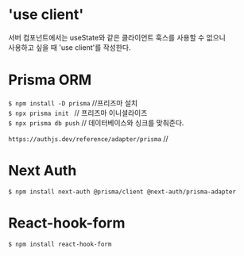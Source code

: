 # 'use client'

서버 컴포넌트에서는 useState와 같은 클라이언트 훅스를 사용할 수 없으니  
사용하고 싶을 때 'use client'를 작성한다.

# Prisma ORM

`$ npm install -D prisma` //프리즈마 설치  
`$ npx prisma init ` // 프리즈마 이니셜라이즈  
`$ npx prisma db push` // 데이터베이스와 싱크를 맞춰준다.

`https://authjs.dev/reference/adapter/prisma` //

# Next Auth

`$ npm install next-auth @prisma/client @next-auth/prisma-adapter`

# React-hook-form
`$ npm install react-hook-form`
